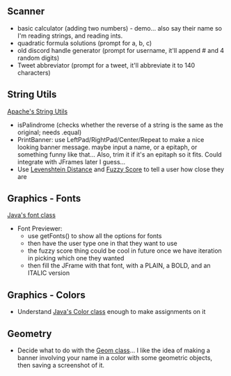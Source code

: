 

## Scanner

- basic calculator (adding two numbers) - demo... also say their name so I'm reading strings, and reading ints.
- quadratic formula solutions (prompt for a, b, c)
- old discord handle generator (prompt for username, it'll append # and 4 random digits)
- Tweet abbreviator (prompt for a tweet, it'll abbreviate it to 140 characters)

## String Utils

[Apache's String Utils](https://commons.apache.org/proper/commons-lang/apidocs/org/apache/commons/lang3/StringUtils.html)

- isPalindrome (checks whether the reverse of a string is the same as the original; needs .equal)
- PrintBanner: use LeftPad/RightPad/Center/Repeat to make a nice looking banner message. maybe input a name, or a epitaph, or something funny like that... Also, trim it if it's an epitaph so it fits. Could integrate with JFrames later I guess...
- Use [Levenshtein Distance](https://commons.apache.org/proper/commons-text/javadocs/api-release/org/apache/commons/text/similarity/LevenshteinDistance.html) and [Fuzzy Score](https://commons.apache.org/proper/commons-text/javadocs/api-release/org/apache/commons/text/similarity/FuzzyScore.html) to tell a user how close they are

## Graphics - Fonts

[Java's font class](https://docs.oracle.com/javase/8/docs/api/java/awt/Font.html)

* Font Previewer:
    - use getFonts() to show all the options for fonts
    - then have the user type one in that they want to use
    - the fuzzy score thing could be cool in future once we have iteration in picking which one they wanted
    - then fill the JFrame with that font, with a PLAIN, a BOLD, and an ITALIC version

## Graphics - Colors

* Understand [Java's Color class](https://docs.oracle.com/javase/8/docs/api/java/awt/Color.html) enough to make assignments on it

## Geometry

* Decide what to do with the [Geom class](https://docs.oracle.com/javase%2F7%2Fdocs%2Fapi%2F%2F/java/awt/geom/package-summary.html)... I like the idea of making a banner involving your name in a color with some geometric objects, then saving a screenshot of it.



